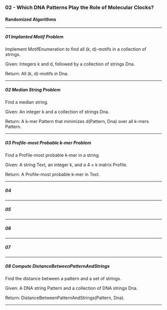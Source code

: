 ### 02 - Which DNA Patterns Play the Role of Molecular Clocks?

#### Randomized Algorithms
___
##### 01 Implanted Motif Problem

Implement MotifEnumeration to find all (k, d)-motifs in a collection of strings.

Given: Integers k and d, followed by a collection of strings Dna.

Return: All (k, d)-motifs in Dna.
___
##### 02 Median String Problem

Find a median string.

Given: An integer k and a collection of strings Dna.

Return: A k-mer Pattern that minimizes d(Pattern, Dna) over all k-mers Pattern.
___
##### 03 Profile-most Probable k-mer Problem

Find a Profile-most probable k-mer in a string.

Given: A string Text, an integer k, and a 4 × k matrix Profile.

Return: A Profile-most probable k-mer in Text.
___
##### 04
___
##### 05
___
##### 06
___
##### 07
___
##### 08 Compute DistanceBetweenPatternAndStrings

Find the distance between a pattern and a set of strings.

Given: A DNA string Pattern and a collection of DNA strings Dna.

Return: DistanceBetweenPatternAndStrings(Pattern, Dna).
___